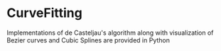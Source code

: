 # CurveFitting
Implementations of de Casteljau's algorithm along with visualization of Bezier curves and Cubic Splines are provided in Python
